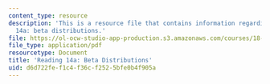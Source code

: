 ```yaml
---
content_type: resource
description: 'This is a resource file that contains information regarding reading
  14a: beta distributions.'
file: https://ol-ocw-studio-app-production.s3.amazonaws.com/courses/18-05-introduction-to-probability-and-statistics-spring-2014/d6d722fef1c4f36cf2525bfe0b4f905a_MIT18_05S14_Reading14a.pdf
file_type: application/pdf
resourcetype: Document
title: 'Reading 14a: Beta Distributions'
uid: d6d722fe-f1c4-f36c-f252-5bfe0b4f905a
---
```

